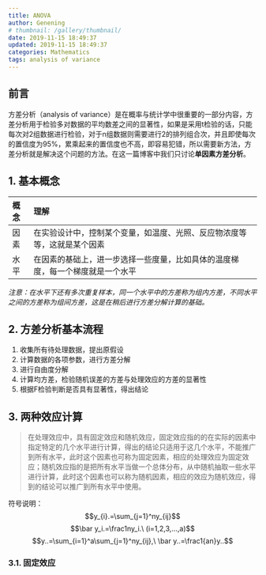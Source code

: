 ```yaml
---
title: ANOVA
author: Genening
# thumbnail: /gallery/thumbnail/
date: 2019-11-15 18:49:37
updated: 2019-11-15 18:49:37
categories: Mathematics
tags: analysis of variance
---
```


<script type="text/javascript"
   src="http://cdn.mathjax.org/mathjax/latest/MathJax.js?config=TeX-AMS-MML_HTMLorMML">
</script>

## 前言
方差分析（analysis of variance）是在概率与统计学中很重要的一部分内容，方差分析用于检验多对数据的平均数差之间的显著性，如果是采用t检验的话，只能每次对2组数据进行检验，对于n组数据则需要进行2的排列组合次，并且即使每次的置信度为95%，累乘起来的置信度也不高，即容易犯错，所以需要新方法，方差分析就是解决这个问题的方法。在这一篇博客中我们只讨论**单因素方差分析**。
<!--more-->

## 1. 基本概念
|概念|理解|
|:----|:----|
|因素|在实验设计中，控制某个变量，如温度、光照、反应物浓度等等，这就是某个因素|
|水平|在因素的基础上，进一步选择一些度量，比如具体的温度梯度，每一个梯度就是一个水平|

*注意：在水平下还有多次重复样本，同一个水平中的方差称为组内方差，不同水平之间的方差称为组间方差，这是在稍后进行方差分解计算的基础。*

## 2. 方差分析基本流程
1. 收集所有待处理数据，提出原假设
2. 计算数据的各项参数，进行方差分解
3. 进行自由度分解
4. 计算均方差，检验随机误差的方差与处理效应的方差的显著性
5. 根据F检验判断是否具有显著性，得出结论

## 3. 两种效应计算
>在处理效应中，具有固定效应和随机效应，固定效应指的的在实际的因素中指定特定的几个水平进行计算，得出的结论只适用于这几个水平，不能推广到所有水平，此时这个因素也可称为固定因素，相应的处理效应为固定效应；随机效应指的是把所有水平当做一个总体分布，从中随机抽取一些水平进行计算，此时这个因素也可以称为随机因素，相应的效应为随机效应，得到的结论可以推广到所有水平中使用。

符号说明：
 $$y_{i}.=\sum_{j=1}^ny_{ij}$$
 $$\bar y_i.=\frac1ny_i.\ (i=1,2,3,...,a)$$
 $$y..=\sum_{i=1}^a\sum_{j=1}^ny_{ij},\ \bar y..=\frac1{an}y..$$

### 3.1. 固定效应
